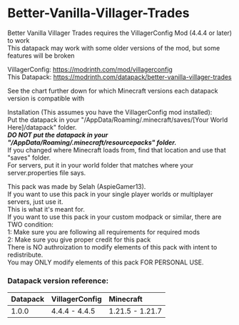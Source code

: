 # Better-Vanilla-Villager-Trades

Better Vanilla Villager Trades requires the VillagerConfig Mod (4.4.4 or later) to work\
     This datapack may work with some older versions of the mod, but some features will be broken

VillagerConfig: https://modrinth.com/mod/villagerconfig \
This Datapack: https://modrinth.com/datapack/better-vanilla-villager-trades

See the chart further down for which Minecraft versions each datapack version is compatible with


Installation (This assumes you have the VillagerConfig mod installed):\
     Put the datapack in your "/AppData/Roaming/.minecraft/saves/[Your World Here]/datapack" folder.\
     ***DO NOT put the datapack in your "/AppData/Roaming/.minecraft/resourcepacks" folder.***\
     If you changed where Minecraft loads from, find that location and use that "saves" folder.\
     For servers, put it in your world folder that matches where your server.properties file says.


This pack was made by Selah (AspieGamer13).\
If you want to use this pack in your single player worlds or multiplayer servers, just use it.\
     This is what it's meant for.\
If you want to use this pack in your custom modpack or similar, there are TWO condition:\
     1: Make sure you are following all requirements for required mods\
     2: Make sure you give proper credit for this pack\
There is NO authroization to modify elements of this pack with intent to redistribute.\
You may ONLY modify elements of this pack FOR PERSONAL USE.


### Datapack version reference:
|  Datapack  |  VillagerConfig  |  Minecraft       |
|:-----------|:-----------------|:-----------------|
|1.0.0       |4.4.4 - 4.4.5     |1.21.5 - 1.21.7   |
